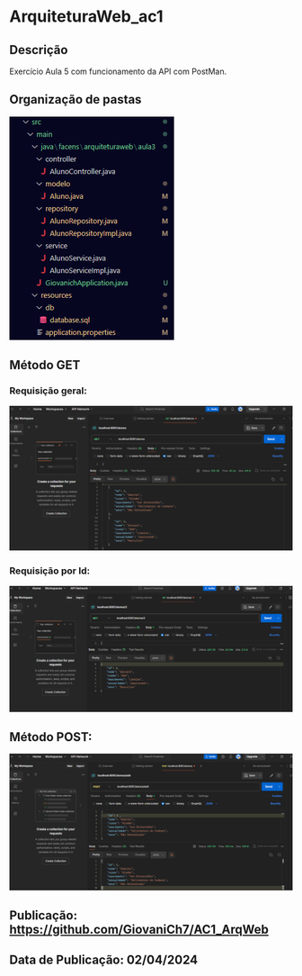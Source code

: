 # ArquiteturaWeb_ac1

## Descrição
Exercício Aula 5 com funcionamento da API com PostMan.



## Organização de pastas
![alt text](image-4.png)



## Método GET

### Requisição geral:
![alt text](image-2.png)

### Requisição por Id:
![alt text](image-3.png)



## Método POST:
![alt text](image-1.png)



## Publicação: https://github.com/GiovaniCh7/AC1_ArqWeb
## Data de Publicação: 02/04/2024
